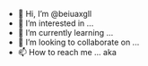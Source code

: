 - 👋 Hi, I’m @beiuaxgll
- 👀 I’m interested in ...
- 🌱 I’m currently learning ...
- 💞️ I’m looking to collaborate on ...
- 📫 How to reach me ...
aka
<!---
beiuaxgll/beiuaxgll is a ✨ special ✨ repository because its `README.md` (this file) appears on your GitHub profile.
You can click the Preview link to take a look at your changes.
--->

